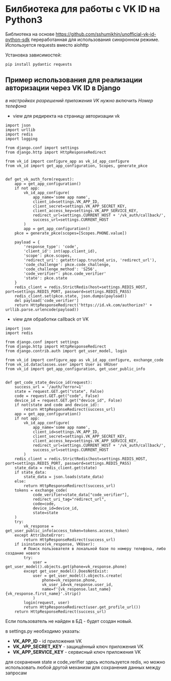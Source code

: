 # Билбиотека для работы с VK ID на Python3

Библиотека на основе https://github.com/sshumikhin/unofficial-vk-id-python-sdk
переработанная для использования синхронном режиме. Используется requests вместо aiohttp

Установка зависимостей:
```
pip install pydantic requests
```

## Пример использования для реализации авторизации через VK ID в Django
*в настройках разрешений приложения VK нужно включить Номер телефона*
- view для редиректа на страницу авторизации vk
```
import json
import urllib
import redis
import logging

from django.conf import settings
from django.http import HttpResponseRedirect

from vk_id import configure_app as vk_id_app_configure
from vk_id import get_app_configuration, Scopes, generate_pkce


def get_vk_auth_form(request):
    app = get_app_configuration()
    if not app:
        vk_id_app_configure(
            app_name='some app name',
            client_id=settings.VK_APP_ID,
            client_secret=settings.VK_APP_SECRET_KEY,
            client_access_key=settings.VK_APP_SERVICE_KEY,
            redirect_url=settings.CURRENT_HOST + '/vk_auth/callback/',
            success_url=settings.CURRENT_HOST
        )
        app = get_app_configuration()
    pkce = generate_pkce(scopes=[Scopes.PHONE.value])

    payload = {
        'response_type': 'code',
        'client_id': int(app.client_id),
        'scope': pkce.scopes,
        'redirect_uri': getattr(app.trusted_uris, 'redirect_url'),
        'code_challenge': pkce.code_challenge,
        'code_challenge_method': 'S256',
        'code_verifier": pkce.code_verifier'
        'state': pkce.state
    }
    redis_client = redis.StrictRedis(host=settings.REDIS_HOST, port=settings.REDIS_PORT, password=settings.REDIS_PASS)
    redis_client.set(pkce.state, json.dumps(payload))
    del payload['code_verifier']
    return HttpResponseRedirect('https://id.vk.com/authorize?' + urllib.parse.urlencode(payload))
```

- view для обработки callback от VK
```
import json
import redis

from django.conf import settings
from django.http import HttpResponseRedirect
from django.contrib.auth import get_user_model, login

from vk_id import configure_app as vk_id_app_configure, exchange_code
from vk_id.dataclasses.user import User as VKUser
from vk_id import get_app_configuration, get_user_public_info


def get_code_state_device_id(request):
    success_url = '/auth/?error=1'
    state = request.GET.get("state", False)
    code = request.GET.get("code", False)
    device_id = request.GET.get("device_id", False)
    if not(state and code and device_id):
        return HttpResponseRedirect(success_url)
    app = get_app_configuration()
    if not app:
        vk_id_app_configure(
            app_name='some app name',
            client_id=settings.VK_APP_ID,
            client_secret=settings.VK_APP_SECRET_KEY,
            client_access_key=settings.VK_APP_SERVICE_KEY,
            redirect_url=settings.CURRENT_HOST + '/vk_auth/callback/',
            success_url=settings.CURRENT_HOST
        )
    redis_client = redis.StrictRedis(host=settings.REDIS_HOST, port=settings.REDIS_PORT, password=settings.REDIS_PASS)
    state_data = redis_client.get(state)
    if state_data:
        state_data = json.loads(state_data)
    else:
        return HttpResponseRedirect(success_url)
    tokens = exchange_code(
            code_verifier=state_data["code_verifier"],
            redirect_uri_tag="redirect_url",
            code=code,
            device_id=device_id,
            state=state
    )
    try:
        vk_response = get_user_public_info(access_token=tokens.access_token)
    except AttributeError:
        return HttpResponseRedirect(success_url)
    if isinstance(vk_response, VKUser):
        # Поиск пользователя в локальной базе по номеру телефона, либо создание нового
        try:
            user = get_user_model().objects.get(phone=vk_response.phone)
        except get_user_model().DoesNotExist:
            user = get_user_model().objects.create(
                phone=vk_response.phone,
                vk_user_id=vk_response.user_id,
                name=f'{vk_response.last_name} {vk_response.first_name}'.strip()
            )
        login(request, user)
        return HttpResponseRedirect(user.get_profile_url())
    return HttpResponseRedirect(success_url)

```

Если пользователь не найден в БД - будет создан новый.

в settings.py необходимо указать:
- **VK_APP_ID** - id приложения VK
- **VK_APP_SECRET_KEY** - защищённый ключ приложения VK
- **VK_APP_SERVICE_KEY** - сервисный ключ приложения VK

для сохранения state и code_verifier здесь используется redis, но можно использовать любой другой механизм для сохранения данных между запросам 
